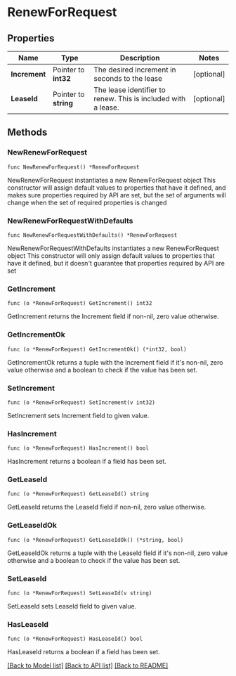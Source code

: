 # RenewForRequest

## Properties

Name | Type | Description | Notes
------------ | ------------- | ------------- | -------------
**Increment** | Pointer to **int32** | The desired increment in seconds to the lease | [optional] 
**LeaseId** | Pointer to **string** | The lease identifier to renew. This is included with a lease. | [optional] 

## Methods

### NewRenewForRequest

`func NewRenewForRequest() *RenewForRequest`

NewRenewForRequest instantiates a new RenewForRequest object
This constructor will assign default values to properties that have it defined,
and makes sure properties required by API are set, but the set of arguments
will change when the set of required properties is changed

### NewRenewForRequestWithDefaults

`func NewRenewForRequestWithDefaults() *RenewForRequest`

NewRenewForRequestWithDefaults instantiates a new RenewForRequest object
This constructor will only assign default values to properties that have it defined,
but it doesn't guarantee that properties required by API are set

### GetIncrement

`func (o *RenewForRequest) GetIncrement() int32`

GetIncrement returns the Increment field if non-nil, zero value otherwise.

### GetIncrementOk

`func (o *RenewForRequest) GetIncrementOk() (*int32, bool)`

GetIncrementOk returns a tuple with the Increment field if it's non-nil, zero value otherwise
and a boolean to check if the value has been set.

### SetIncrement

`func (o *RenewForRequest) SetIncrement(v int32)`

SetIncrement sets Increment field to given value.

### HasIncrement

`func (o *RenewForRequest) HasIncrement() bool`

HasIncrement returns a boolean if a field has been set.

### GetLeaseId

`func (o *RenewForRequest) GetLeaseId() string`

GetLeaseId returns the LeaseId field if non-nil, zero value otherwise.

### GetLeaseIdOk

`func (o *RenewForRequest) GetLeaseIdOk() (*string, bool)`

GetLeaseIdOk returns a tuple with the LeaseId field if it's non-nil, zero value otherwise
and a boolean to check if the value has been set.

### SetLeaseId

`func (o *RenewForRequest) SetLeaseId(v string)`

SetLeaseId sets LeaseId field to given value.

### HasLeaseId

`func (o *RenewForRequest) HasLeaseId() bool`

HasLeaseId returns a boolean if a field has been set.


[[Back to Model list]](../README.md#documentation-for-models) [[Back to API list]](../README.md#documentation-for-api-endpoints) [[Back to README]](../README.md)


